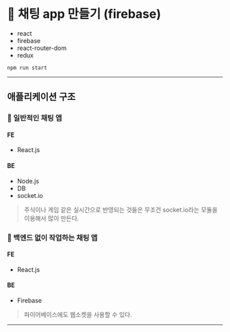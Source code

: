 # 💌 채팅 app 만들기 (firebase)

- react
- firebase
- react-router-dom
- redux

```
npm run start
```

-------------------------
## 애플리케이션 구조

### 🎈 일반적인 채팅 앱

#### FE
- React.js

#### BE
- Node.js
- DB
- socket.io

> 주식이나 게임 같은 실시간으로 반영되는 것들은 무조건 socket.io라는 모듈을 이용해서 많이 만든다.

### 🎈 백엔드 없이 작업하는 채팅 앱

#### FE
- React.js

#### BE
- Firebase

> 파이어베이스에도 웹소켓을 사용할 수 있다.

-------------------------